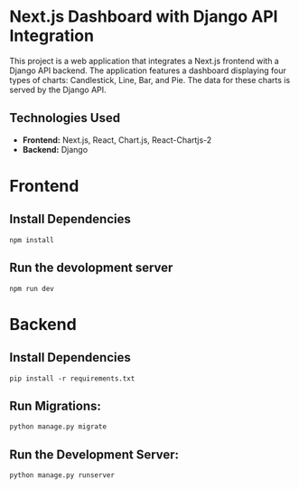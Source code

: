 # Next.js Dashboard with Django API Integration

This project is a web application that integrates a Next.js frontend with a Django API backend. The application features a dashboard displaying four types of charts: Candlestick, Line, Bar, and Pie. The data for these charts is served by the Django API.

## Technologies Used

- **Frontend:** Next.js, React, Chart.js, React-Chartjs-2
- **Backend:** Django

# Frontend

## Install Dependencies

```
npm install
```

## Run the devolopment server

```
npm run dev
```

# Backend

## Install Dependencies
```
pip install -r requirements.txt
```
## Run Migrations:
```
python manage.py migrate
```
## Run the Development Server:
```
python manage.py runserver
```